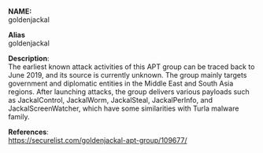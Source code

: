 **NAME:**  
goldenjackal


**Alias**  
goldenjackal


**Description**:   
The earliest known attack activities of this APT group can be traced back to June 2019, and its source is currently unknown. The group mainly targets government and diplomatic entities in the Middle East and South Asia regions. After launching attacks, the group delivers various payloads such as JackalControl, JackalWorm, JackalSteal, JackalPerInfo, and JackalScreenWatcher, which have some similarities with Turla malware family.


**References**:  
https://securelist.com/goldenjackal-apt-group/109677/